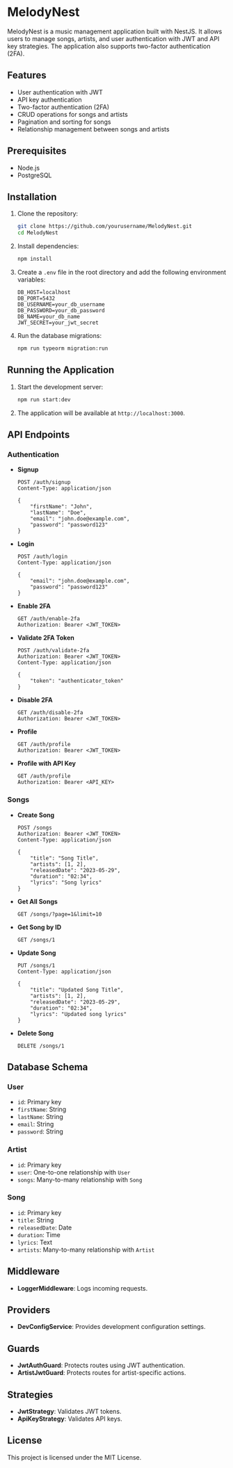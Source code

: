 # MelodyNest

MelodyNest is a music management application built with NestJS. It allows users to manage songs, artists, and user authentication with JWT and API key strategies. The application also supports two-factor authentication (2FA).

## Features

- User authentication with JWT
- API key authentication
- Two-factor authentication (2FA)
- CRUD operations for songs and artists
- Pagination and sorting for songs
- Relationship management between songs and artists

## Prerequisites

- Node.js
- PostgreSQL

## Installation

1. Clone the repository:
   ```bash
   git clone https://github.com/yourusername/MelodyNest.git
   cd MelodyNest
   ```

2. Install dependencies:
   ```bash
   npm install
   ```

3. Create a `.env` file in the root directory and add the following environment variables:
   ```
   DB_HOST=localhost
   DB_PORT=5432
   DB_USERNAME=your_db_username
   DB_PASSWORD=your_db_password
   DB_NAME=your_db_name
   JWT_SECRET=your_jwt_secret
   ```

4. Run the database migrations:
   ```bash
   npm run typeorm migration:run
   ```

## Running the Application

1. Start the development server:
   ```bash
   npm run start:dev
   ```

2. The application will be available at `http://localhost:3000`.

## API Endpoints

### Authentication

- **Signup**
  ```http
  POST /auth/signup
  Content-Type: application/json

  {
      "firstName": "John",
      "lastName": "Doe",
      "email": "john.doe@example.com",
      "password": "password123"
  }
  ```

- **Login**
  ```http
  POST /auth/login
  Content-Type: application/json

  {
      "email": "john.doe@example.com",
      "password": "password123"
  }
  ```

- **Enable 2FA**
  ```http
  GET /auth/enable-2fa
  Authorization: Bearer <JWT_TOKEN>
  ```

- **Validate 2FA Token**
  ```http
  POST /auth/validate-2fa
  Authorization: Bearer <JWT_TOKEN>
  Content-Type: application/json

  {
      "token": "authenticator_token"
  }
  ```

- **Disable 2FA**
  ```http
  GET /auth/disable-2fa
  Authorization: Bearer <JWT_TOKEN>
  ```

- **Profile**
  ```http
  GET /auth/profile
  Authorization: Bearer <JWT_TOKEN>
  ```

- **Profile with API Key**
  ```http
  GET /auth/profile
  Authorization: Bearer <API_KEY>
  ```

### Songs

- **Create Song**
  ```http
  POST /songs
  Authorization: Bearer <JWT_TOKEN>
  Content-Type: application/json

  {
      "title": "Song Title",
      "artists": [1, 2],
      "releasedDate": "2023-05-29",
      "duration": "02:34",
      "lyrics": "Song lyrics"
  }
  ```

- **Get All Songs**
  ```http
  GET /songs/?page=1&limit=10
  ```

- **Get Song by ID**
  ```http
  GET /songs/1
  ```

- **Update Song**
  ```http
  PUT /songs/1
  Content-Type: application/json

  {
      "title": "Updated Song Title",
      "artists": [1, 2],
      "releasedDate": "2023-05-29",
      "duration": "02:34",
      "lyrics": "Updated song lyrics"
  }
  ```

- **Delete Song**
  ```http
  DELETE /songs/1
  ```

## Database Schema

### User

- `id`: Primary key
- `firstName`: String
- `lastName`: String
- `email`: String
- `password`: String

### Artist

- `id`: Primary key
- `user`: One-to-one relationship with `User`
- `songs`: Many-to-many relationship with `Song`

### Song

- `id`: Primary key
- `title`: String
- `releasedDate`: Date
- `duration`: Time
- `lyrics`: Text
- `artists`: Many-to-many relationship with `Artist`

## Middleware

- **LoggerMiddleware**: Logs incoming requests.

## Providers

- **DevConfigService**: Provides development configuration settings.

## Guards

- **JwtAuthGuard**: Protects routes using JWT authentication.
- **ArtistJwtGuard**: Protects routes for artist-specific actions.

## Strategies

- **JwtStrategy**: Validates JWT tokens.
- **ApiKeyStrategy**: Validates API keys.

## License

This project is licensed under the MIT License.
